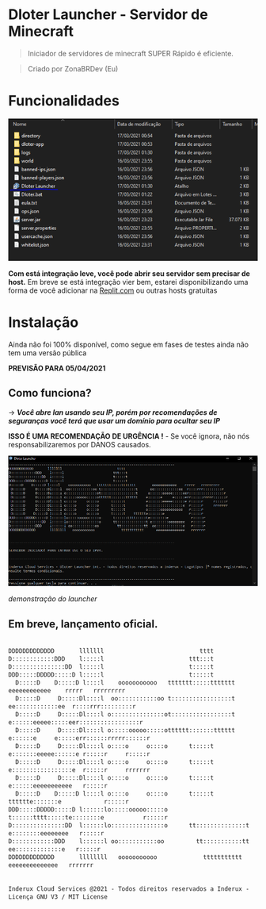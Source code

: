 # Dloter Launcher - Servidor de Minecraft

> Iniciador de servidores de minecraft SUPER Rápido é eficiente.


> Criado por ZonaBRDev (Eu)

# Funcionalidades
![app](https://github.com/ZonaBRDev/dloter-max/blob/main/dloter-assets9899656500.PNG)

**Com está integração leve, você pode abrir seu servidor sem precisar de host.**
Em breve se está integração vier bem, estarei disponibilizando uma forma de você adicionar na [Replit.com](replit.com) ou outras hosts gratuitas

# Instalação

Ainda não foi 100% disponível, como segue em fases de testes ainda não tem uma versão pública 

**PREVISÃO PARA 05/04/2021**

## Como funciona?

-> **_Você abre lan usando seu IP, porém por recomendações de seguranças você terá que usar um domínio para ocultar seu IP_**

**ISSO É UMA RECOMENDAÇÃO DE URGÊNCIA !** - Se você ignora, não nós responsabilizaremos por DANOS causados.

![appses](https://github.com/ZonaBRDev/dloter-max/blob/main/dloter546541865.PNG)

_demonstração do launcher_

## Em breve, lançamento oficial.







```                                                                                                          
                                                                                                            
DDDDDDDDDDDDD       lllllll                           tttt                                                  
D::::::::::::DDD    l:::::l                        ttt:::t                                                  
D:::::::::::::::DD  l:::::l                        t:::::t                                                  
DDD:::::DDDDD:::::D l:::::l                        t:::::t                                                  
  D:::::D    D:::::D l::::l    ooooooooooo   ttttttt:::::ttttttt        eeeeeeeeeeee    rrrrr   rrrrrrrrr   
  D:::::D     D:::::Dl::::l  oo:::::::::::oo t:::::::::::::::::t      ee::::::::::::ee  r::::rrr:::::::::r  
  D:::::D     D:::::Dl::::l o:::::::::::::::ot:::::::::::::::::t     e::::::eeeee:::::eer:::::::::::::::::r 
  D:::::D     D:::::Dl::::l o:::::ooooo:::::otttttt:::::::tttttt    e::::::e     e:::::err::::::rrrrr::::::r
  D:::::D     D:::::Dl::::l o::::o     o::::o      t:::::t          e:::::::eeeee::::::e r:::::r     r:::::r
  D:::::D     D:::::Dl::::l o::::o     o::::o      t:::::t          e:::::::::::::::::e  r:::::r     rrrrrrr
  D:::::D     D:::::Dl::::l o::::o     o::::o      t:::::t          e::::::eeeeeeeeeee   r:::::r            
  D:::::D    D:::::D l::::l o::::o     o::::o      t:::::t    tttttte:::::::e            r:::::r            
DDD:::::DDDDD:::::D l::::::lo:::::ooooo:::::o      t::::::tttt:::::te::::::::e           r:::::r            
D:::::::::::::::DD  l::::::lo:::::::::::::::o      tt::::::::::::::t e::::::::eeeeeeee   r:::::r            
D::::::::::::DDD    l::::::l oo:::::::::::oo         tt:::::::::::tt  ee:::::::::::::e   r:::::r            
DDDDDDDDDDDDD       llllllll   ooooooooooo             ttttttttttt      eeeeeeeeeeeeee   rrrrrrr            
                                                                                                            
                                                                        
Inderux Cloud Services @2021 - Todos direitos reservados a Inderux - Licença GNU V3 / MIT License                                    
```
